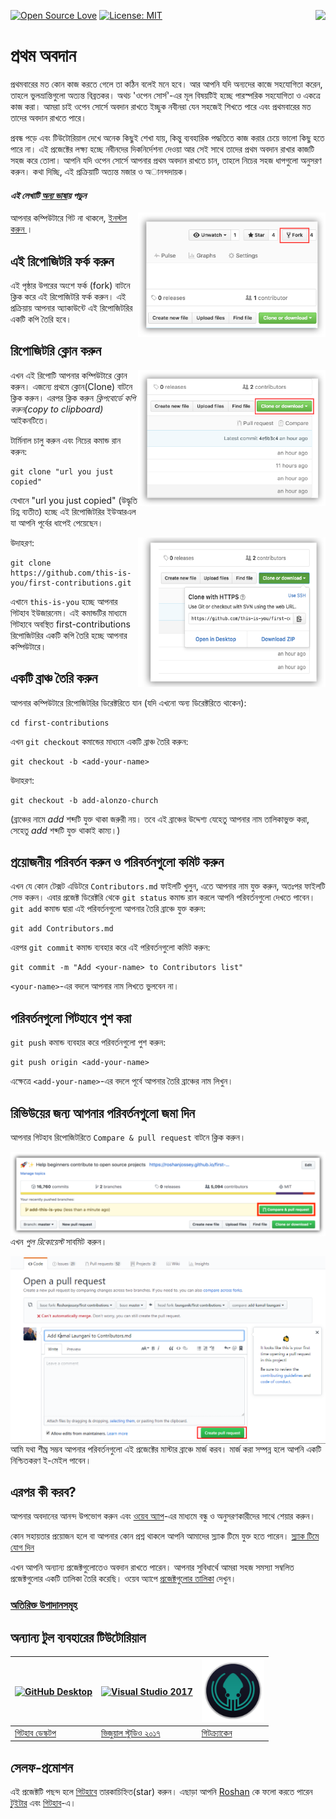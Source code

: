 [![Open Source Love](https://badges.frapsoft.com/os/v1/open-source.svg?v=103)](https://github.com/ellerbrock/open-source-badges/)
[<img align="right" src="https://firstcontributions.herokuapp.com/badge.svg">](https://firstcontributions.herokuapp.com)
[![License: MIT](https://img.shields.io/badge/License-MIT-green.svg)](https://opensource.org/licenses/MIT)


# প্রথম অবদান

প্রথমবারের মত কোন কাজ করতে গেলে তা কঠিন বলেই মনে হবে। আর আপনি যদি অন্যদের কাজে সহযোগিতা করেন, তাহলে ভুলভ্রান্তিগুলো অত্যন্ত বিব্রতকর। অথচ 'ওপেন সোর্স'-এর মূল বিষয়টিই হচ্ছে পারস্পরিক সহযোগিতা ও একত্রে কাজ করা। আমরা চাই ওপেন সোর্সে অবদান রাখতে ইচ্ছুক নবীনরা যেন সহজেই শিখতে পারে এবং প্রথমবারের মত তাদের অবদান রাখতে পারে।

প্রবন্ধ পড়ে এবং টিউটোরিয়াল দেখে অনেক কিছুই শেখা যায়, কিন্তু ব্যবহারিক পদ্ধতিতে কাজ করার চেয়ে ভালো কিছু হতে পারে না। এই প্রজেক্টের লক্ষ্য হচ্ছে নবীনদের দিকনির্দেশনা দেওয়া আর সেই সাথে তাদের প্রথম অবদান রাখার কাজটি সহজ করে তোলা। আপনি যদি ওপেন সোর্সে আপনার প্রথম অবদান রাখতে চান, তাহলে নিচের সহজ ধাপগুলো অনুসরণ করুন। কথা দিচ্ছি, এই প্রক্রিয়াটি অত্যন্ত মজার ও অানন্দদায়ক।

#### *এই লেখাটি [অন্য ভাষা](LANGUAGES.md)য় পড়ুন* 

<img align="right" width="300" src="assets/fork.png" alt="fork this repository" />

আপনার কম্পিউটারে গিট না থাকলে, [ ইনস্টল করুন ]( https://help.github.com/articles/set-up-git/ )।

## এই রিপোজিটরি ফর্ক করুন

এই পৃষ্ঠার উপরের অংশে ফর্ক (fork) বাটনে ক্লিক করে এই রিপোজিটরি ফর্ক করুন।
এই প্রক্রিয়ায় আপনার অ্যাকাউন্টে এই রিপোজিটরির একটি কপি তৈরি হবে।

## রিপোজিটরি ক্লোন করুন

<img align="right" width="300" src="assets/clone.png" alt="clone this repository" />

এখন এই রিপোটি আপনার কম্পিউটারে ক্লোন করুন। এজন্যে প্রথমে ক্লোন(Clone) বাটনে ক্লিক করুন। এরপর ক্লিক করুন *ক্লিপবোর্ডে কপি করুন(copy to clipboard)* আইকনটিতে।

টার্মিনাল চালু করুন এবং নিচের কমান্ড রান করুন:

```
git clone "url you just copied"
```
যেখানে "url you just copied" (উদ্ধৃতি চিহ্ণ ব্যতীত) হচ্ছে এই রিপোজিটরির ইউআরএল যা আপনি পূর্বের ধাপেই পেয়েছেন।

<img align="right" width="300" src="assets/copy-to-clipboard.png" alt="copy URL to clipboard" />

উদাহরণ:
```
git clone https://github.com/this-is-you/first-contributions.git
```
এখানে `this-is-you` হচ্ছে আপনার গিটহাব ইউজারনেম। এই কমান্ডটির মাধ্যমে গিটহাবে অবস্থিত first-contributions রিপোজিটরির একটি কপি তৈরি হচ্ছে আপনার কম্পিউটারে।

## একটি ব্রাঞ্চ তৈরি করুন

আপনার কম্পিউটারে রিপোজিটরির ডিরেক্টরিতে যান (যদি এখনো অন্য ডিরেক্টরিতে থাকেন):

```
cd first-contributions
```
এখন `git checkout` কমান্ডের মাধ্যমে একটি ব্রাঞ্চ তৈরি করুন:
```
git checkout -b <add-your-name>
```

উদাহরণ:
```
git checkout -b add-alonzo-church
```
(ব্রাঞ্চের নামে *add* শব্দটি যুক্ত থাকা জরুরী নয়। তবে এই ব্রাঞ্চের উদ্দেশ্য যেহেতু আপনার নাম তালিকাভুক্ত করা, সেহেতু *add* শব্দটি যুক্ত থাকাই কাম্য।)

## প্রয়োজনীয় পরিবর্তন করুন ও পরিবর্তনগুলো কমিট করুন

এখন যে কোন টেক্সট এডিটরে `Contributors.md` ফাইলটি খুলুন, এতে আপনার নাম যুক্ত করুন, অতঃপর ফাইলটি সেভ করুন। এবার প্রজেক্ট ডিরেক্টরি থেকে `git status` কমান্ড রান করলে আপনি পরিবর্তনগুলো দেখতে পাবেন। `git add` কমান্ড দ্বারা এই পরিবর্তনগুলো আপনার তৈরি ব্রাঞ্চে যুক্ত করুন:
```
git add Contributors.md
```

এরপর `git commit` কমান্ড ব্যবহার করে এই পরিবর্তনগুলো কমিট করুন:
```
git commit -m "Add <your-name> to Contributors list"
```
`<your-name>`-এর বদলে আপনার নাম লিখতে ভুলবেন না।

## পরিবর্তনগুলো গিটহাবে পুশ করা

`git push` কমান্ড ব্যবহার করে পরিবর্তনগুলো পুশ করুন:
```
git push origin <add-your-name>
```
এক্ষেত্রে `<add-your-name>`-এর বদলে পূর্বে আপনার তৈরি ব্রাঞ্চের নাম লিখুন।

## রিভিউয়ের জন্য আপনার পরিবর্তনগুলো জমা দিন

আপনার গিটহাব রিপোজিটরিতে `Compare & pull request` বাটনে ক্লিক করুন।

<img style="float: right;" src="assets/compare-and-pull.png" alt="create a pull request" />

এখন *পুল রিকোয়েস্ট* সাবমিট করুন।

<img style="float: right;" src="assets/submit-pull.png" alt="submit pull request" />

আমি যথা শীঘ্র সম্ভব আপনার পরিবর্তনগুলো এই প্রজেক্টের মাস্টার ব্রাঞ্চে মার্জ করব। মার্জ করা সম্পন্ন হলে আপনি একটি নিশ্চিতকরণ ই-মেইল পাবেন।

## এরপর কী করব?

আপনার অবদানের আনন্দ উপভোগ করুন এবং [ওয়েব অ্যাপ](https://roshanjossey.github.io/first-contributions/#social-share)-এর মাধ্যমে বন্ধু ও অনুসরণকারীদের সাথে শেয়ার করুন।

কোন সহায়তার প্রয়োজন হলে বা আপনার কোন প্রশ্ন থাকলে আপনি আমাদের স্ল্যাক টিমে যুক্ত হতে পারেন। [স্ল্যাক টিমে যোগ দিন](https://firstcontributions.herokuapp.com)

এখন আপনি অন্যান্য প্রজেক্টগুলোতেও অবদান রাখতে পারেন। আপনার সুবিধার্থে আমরা সহজ সমস্যা সম্বলিত প্রজেক্টগুলোর একটি তালিকা তৈরি করেছি। ওয়েব অ্যাপে [প্রজেক্টগুলোর তালিকা](https://roshanjossey.github.io/first-contributions/#project-list) দেখুন।

### [ অতিরিক্ত উপাদানসমূহ ](additional-material/additional-material.md)


## অন্যান্য টুল ব্যবহারের টিউটোরিয়াল

|<a href="github-desktop-tutorial.md"><img alt="GitHub Desktop" src="https://desktop.github.com/images/desktop-icon.svg" width="100"></a>|<a href="github-windows-vs2017-tutorial.md"><img alt="Visual Studio 2017" src="https://www.microsoft.com/net/images/vslogo.png" width="100"></a>|<a href="gitkraken-tutorial.md"><img alt="GitKraken" src="/assets/gk-icon.png" width="100"></a>|
|---|---|---|
|[গিটহাব ডেস্কটপ](github-desktop-tutorial.md)|[ভিজুয়াল স্টুডিও ২০১৭](github-windows-vs2017-tutorial.md)|[গিটক্র্যাকেন](gitkraken-tutorial.md)|

## সেলফ-প্রমোশন

এই প্রজেক্টটি পছন্দ হলে [গিটহাবে](https://github.com/Roshanjossey/first-contributions) তারকাচিহ্নিত(star) করুন।
এছাড়া আপনি [Roshan](https://roshanjossey.github.io/) কে ফলো করতে পারেন
[টুইটার](https://twitter.com/sudo__bangbang) এবং
[গিটহাব](https://github.com/roshanjossey)-এ।

